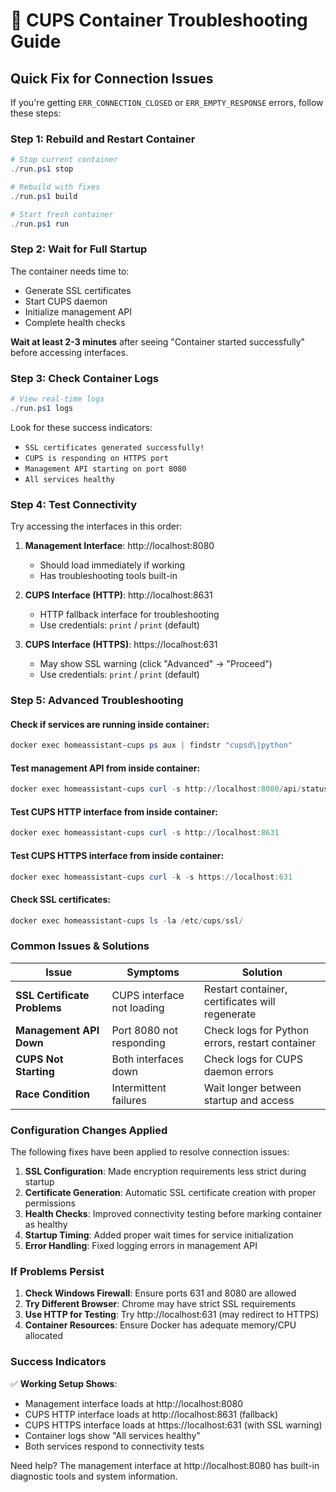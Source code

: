 # 🔧 CUPS Container Troubleshooting Guide

## Quick Fix for Connection Issues

If you're getting `ERR_CONNECTION_CLOSED` or `ERR_EMPTY_RESPONSE` errors, follow these steps:

### Step 1: Rebuild and Restart Container

```powershell
# Stop current container
./run.ps1 stop

# Rebuild with fixes
./run.ps1 build

# Start fresh container
./run.ps1 run
```

### Step 2: Wait for Full Startup

The container needs time to:
- Generate SSL certificates
- Start CUPS daemon
- Initialize management API
- Complete health checks

**Wait at least 2-3 minutes** after seeing "Container started successfully" before accessing interfaces.

### Step 3: Check Container Logs

```powershell
# View real-time logs
./run.ps1 logs
```

Look for these success indicators:
- `SSL certificates generated successfully!`
- `CUPS is responding on HTTPS port`
- `Management API starting on port 8080`
- `All services healthy`

### Step 4: Test Connectivity

Try accessing the interfaces in this order:

1. **Management Interface**: http://localhost:8080
   - Should load immediately if working
   - Has troubleshooting tools built-in

2. **CUPS Interface (HTTP)**: http://localhost:8631
   - HTTP fallback interface for troubleshooting
   - Use credentials: `print` / `print` (default)

3. **CUPS Interface (HTTPS)**: https://localhost:631
   - May show SSL warning (click "Advanced" → "Proceed")
   - Use credentials: `print` / `print` (default)

### Step 5: Advanced Troubleshooting

#### Check if services are running inside container:
```powershell
docker exec homeassistant-cups ps aux | findstr "cupsd\|python"
```

#### Test management API from inside container:
```powershell
docker exec homeassistant-cups curl -s http://localhost:8080/api/status
```

#### Test CUPS HTTP interface from inside container:
```powershell  
docker exec homeassistant-cups curl -s http://localhost:8631
```

#### Test CUPS HTTPS interface from inside container:
```powershell
docker exec homeassistant-cups curl -k -s https://localhost:631
```

#### Check SSL certificates:
```powershell
docker exec homeassistant-cups ls -la /etc/cups/ssl/
```

### Common Issues & Solutions

| Issue | Symptoms | Solution |
|-------|----------|----------|
| **SSL Certificate Problems** | CUPS interface not loading | Restart container, certificates will regenerate |
| **Management API Down** | Port 8080 not responding | Check logs for Python errors, restart container |
| **CUPS Not Starting** | Both interfaces down | Check logs for CUPS daemon errors |
| **Race Condition** | Intermittent failures | Wait longer between startup and access |

### Configuration Changes Applied

The following fixes have been applied to resolve connection issues:

1. **SSL Configuration**: Made encryption requirements less strict during startup
2. **Certificate Generation**: Automatic SSL certificate creation with proper permissions  
3. **Health Checks**: Improved connectivity testing before marking container as healthy
4. **Startup Timing**: Added proper wait times for service initialization
5. **Error Handling**: Fixed logging errors in management API

### If Problems Persist

1. **Check Windows Firewall**: Ensure ports 631 and 8080 are allowed
2. **Try Different Browser**: Chrome may have strict SSL requirements
3. **Use HTTP for Testing**: Try http://localhost:631 (may redirect to HTTPS)
4. **Container Resources**: Ensure Docker has adequate memory/CPU allocated

### Success Indicators

✅ **Working Setup Shows**:
- Management interface loads at http://localhost:8080
- CUPS HTTP interface loads at http://localhost:8631 (fallback)
- CUPS HTTPS interface loads at https://localhost:631 (with SSL warning)
- Container logs show "All services healthy"
- Both services respond to connectivity tests

Need help? The management interface at http://localhost:8080 has built-in diagnostic tools and system information.